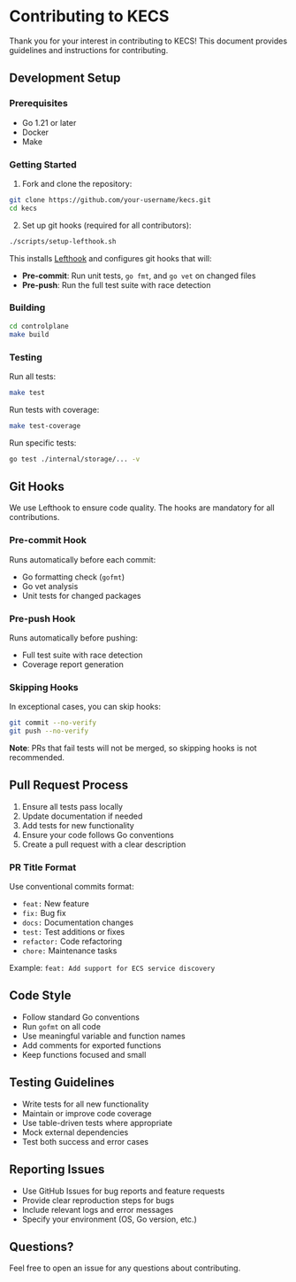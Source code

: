 # Contributing to KECS

Thank you for your interest in contributing to KECS! This document provides guidelines and instructions for contributing.

## Development Setup

### Prerequisites

- Go 1.21 or later
- Docker
- Make

### Getting Started

1. Fork and clone the repository:
```bash
git clone https://github.com/your-username/kecs.git
cd kecs
```

2. Set up git hooks (required for all contributors):
```bash
./scripts/setup-lefthook.sh
```

This installs [Lefthook](https://github.com/evilmartians/lefthook) and configures git hooks that will:
- **Pre-commit**: Run unit tests, `go fmt`, and `go vet` on changed files
- **Pre-push**: Run the full test suite with race detection

### Building

```bash
cd controlplane
make build
```

### Testing

Run all tests:
```bash
make test
```

Run tests with coverage:
```bash
make test-coverage
```

Run specific tests:
```bash
go test ./internal/storage/... -v
```

## Git Hooks

We use Lefthook to ensure code quality. The hooks are mandatory for all contributions.

### Pre-commit Hook
Runs automatically before each commit:
- Go formatting check (`gofmt`)
- Go vet analysis
- Unit tests for changed packages

### Pre-push Hook
Runs automatically before pushing:
- Full test suite with race detection
- Coverage report generation

### Skipping Hooks
In exceptional cases, you can skip hooks:
```bash
git commit --no-verify
git push --no-verify
```

**Note**: PRs that fail tests will not be merged, so skipping hooks is not recommended.

## Pull Request Process

1. Ensure all tests pass locally
2. Update documentation if needed
3. Add tests for new functionality
4. Ensure your code follows Go conventions
5. Create a pull request with a clear description

### PR Title Format
Use conventional commits format:
- `feat:` New feature
- `fix:` Bug fix
- `docs:` Documentation changes
- `test:` Test additions or fixes
- `refactor:` Code refactoring
- `chore:` Maintenance tasks

Example: `feat: Add support for ECS service discovery`

## Code Style

- Follow standard Go conventions
- Run `gofmt` on all code
- Use meaningful variable and function names
- Add comments for exported functions
- Keep functions focused and small

## Testing Guidelines

- Write tests for all new functionality
- Maintain or improve code coverage
- Use table-driven tests where appropriate
- Mock external dependencies
- Test both success and error cases

## Reporting Issues

- Use GitHub Issues for bug reports and feature requests
- Provide clear reproduction steps for bugs
- Include relevant logs and error messages
- Specify your environment (OS, Go version, etc.)

## Questions?

Feel free to open an issue for any questions about contributing.